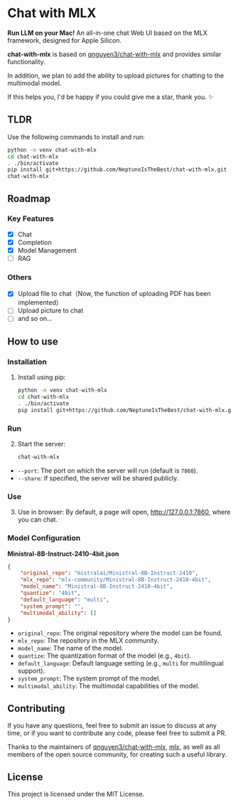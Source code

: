 # Chat with MLX

**Run LLM on your Mac!** An all-in-one chat Web UI based on the MLX framework, designed for Apple Silicon.

**chat-with-mlx** is based on [qnguyen3/chat-with-mlx](https://github.com/qnguyen3/chat-with-mlx) and provides similar functionality.

In addition, we plan to add the ability to upload pictures for chatting to the multimodal model.

If this helps you, I'd be happy if you could give me a star, thank you. ✨

## TLDR
Use the following commands to install and run:
```bash
python -m venv chat-with-mlx
cd chat-with-mlx
. ./bin/activate
pip install git+https://github.com/NeptuneIsTheBest/chat-with-mlx.git
chat-with-mlx
```

## Roadmap

### Key Features
* [x] Chat
* [x] Completion
* [x] Model Management
* [ ] RAG

### Others
* [x] Upload file to chat（Now, the function of uploading PDF has been implemented）
* [ ] Upload picture to chat
* [ ] and so on...

## How to use

### Installation

1. Install using pip:
   ```bash
   python -m venv chat-with-mlx
   cd chat-with-mlx
   . ./bin/activate
   pip install git+https://github.com/NeptuneIsTheBest/chat-with-mlx.git
   ```

### Run

2. Start the server:
   ```bash
   chat-with-mlx
   ```

- `--port`: The port on which the server will run (default is `7860`).
- `--share`: If specified, the server will be shared publicly.

### Use

3. Use in browser: By default, a page will open, http://127.0.0.1:7860, where you can chat.

### Model Configuration

**Ministral-8B-Instruct-2410-4bit.json**
```json
{
    "original_repo": "mistralai/Ministral-8B-Instruct-2410",
    "mlx_repo": "mlx-community/Ministral-8B-Instruct-2410-4bit",
    "model_name": "Ministral-8B-Instruct-2410-4bit",
    "quantize": "4bit",
    "default_language": "multi",
    "system_prompt": "",
    "multimodal_ability": []
}
```

- `original_repo`: The original repository where the model can be found.
- `mlx_repo`: The repository in the MLX community.
- `model_name`: The name of the model.
- `quantize`: The quantization format of the model (e.g., `4bit`).
- `default_language`: Default language setting (e.g., `multi` for multilingual support).
- `system_prompt`: The system prompt of the model.
- `multimodal_ability`: The multimodal capabilities of the model.

## Contributing

If you have any questions, feel free to submit an issue to discuss at any time, or if you want to contribute any code, please feel free to submit a PR.

Thanks to the maintainers of [qnguyen3/chat-with-mlx](https://github.com/qnguyen3/chat-with-mlx), [mlx](https://github.com/ml-explore/mlx), as well as all members of the open source community, for creating such a useful library.

## License

This project is licensed under the MIT License.
